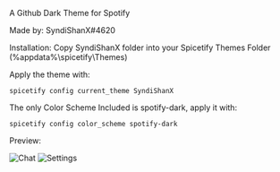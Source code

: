 A Github Dark Theme for Spotify

Made by: SyndiShanX#4620

Installation:
Copy SyndiShanX folder into your Spicetify Themes Folder (%appdata%\spicetify\Themes)

Apply the theme with:

`spicetify config current_theme SyndiShanX`

The only Color Scheme Included is spotify-dark, apply it with:

`spicetify config color_scheme spotify-dark`

Preview:

![Chat](https://syndishanx.github.io/Spotify-Dark/Images/Spotify-Dark-Home.png)
![Settings](https://syndishanx.github.io/Spotify-Dark/Images/Spotify-Dark-Playlist.png)
